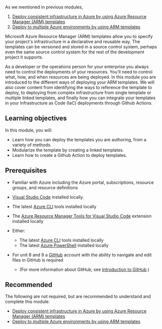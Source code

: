 ﻿As we mentioned in previous modules,

  1. [Deploy consistent infrastructure in Azure by using Azure Resource Manager (ARM) templates](https://docs.microsoft.com/learn/modules/create-azure-resource-manager-template-vs-code/)
  1. [Deploy to multiple Azure environments by using ARM templates](https://docs.microsoft.com/learn/modules/modify-azure-resource-manager-template-reuse/)

Microsoft Azure Resource Manager (ARM) templates allow you to specify your project's infrastructure in a declarative and reusable way. The templates can be versioned and stored in a source control system, perhaps even the same source control system for the rest of the development project it supports.

As a developer or the operations person for your enterprise you always need to control the deployments of your resources. You'll need to control what, how, and when resources are being deployed.  In this module you are introduced to the different ways of deploying your ARM templates. We will also cover content from identifying the ways to reference the template to deploy, to deploying from complex infrastructure from single template or multiple linked templates, and finally how you can integrate your templates in your Infrastructure as Code (IaC) deployments through Github Actions.

## Learning objectives

In this module, you will:

- Learn how you can deploy the templates you are authoring, from a variety of methods.
- Modularize the template by creating a linked templates.
- Learn how to create a Github Action to deploy templates.

## Prerequisites

- Familiar with Azure including the Azure portal, subscriptions, resource groups, and resource definitions  
- [Visual Studio Code](https://code.visualstudio.com?azure-portal=true) installed locally.
- The latest [Azure CLI](https://docs.microsoft.com/cli/azure/install-azure-cli?view=azure-cli-latest&azure-portal=true&WT.mc_id=MSLearn-ARM-pierrer) tools installed locally
- The [Azure Resource Manager Tools for Visual Studio Code](https://marketplace.visualstudio.com/items?itemName=msazurermtools.azurerm-vscode-tools&WT.mc_id=MSLearn-ARM-pierrer) extension installed locally
- Either:
  - The latest [Azure CLI](https://docs.microsoft.com/cli/azure/install-azure-cli?view=azure-cli-latest&WT.mc_id=MSLearn-ARM-pierrer) tools installed locally
  - The latest [Azure PowerShell](https://docs.microsoft.com/powershell/azure/install-az-ps?view=azps-4.3.0&WT.mc_id=MSLearn-ARM-pierrer) installed locally

- For unit 8 and 9 a [GitHub](https://github.com) account with the ability to navigate and edit files in GitHub is required
  - (For more information about GitHub, see [Introduction to GitHub](https://docs.microsoft.com/en-us/learn/modules/introduction-to-github/).)

## Recommended

The following are not required, but are recommended to understand and complete this module:

- [Deploy consistent infrastructure in Azure by using Azure Resource Manager (ARM) templates](https://docs.microsoft.com/learn/modules/create-azure-resource-manager-template-vs-code/?WT.mc_id=MSlearn-ARM-pierrer)
- [Deploy to multiple Azure environments by using ARM templates](https://docs.microsoft.com/learn/modules/modify-azure-resource-manager-template-reuse/?WT.mc_id=MSlearn-ARM-pierrer)